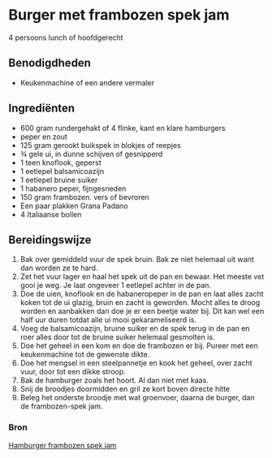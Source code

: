 # Burger met frambozen spek jam

4 persoons lunch of hoofdgerecht

## Benodigdheden

- Keukenmachine of een andere vermaler

## Ingrediënten

- 600 gram rundergehakt of 4 flinke, kant en klare hamburgers
- peper en zout
- 125 gram gerookt buikspek in blokjes of reepjes
- ¾ gele ui, in dunne schijven of gesnipperd
- 1 teen knoflook, geperst
- 1 eetlepel balsamicoazijn
- 1 eetlepel bruine suiker
- 1 habanero peper, fijngesneden
- 150 gram frambozen. vers of bevroren
- Een paar plakken Grana Padano
- 4 Italiaanse bollen

## Bereidingswijze

1. Bak over gemiddeld vuur de spek bruin. Bak ze niet helemaal uit want dan worden ze te hard.
2. Zet het vuur lager en haal het spek uit de pan en bewaar. Het meeste vet gooi je weg. Je laat ongeveer 1 eetlepel achter in de pan.
3. Doe de uien, knoflook en de habaneropeper in de pan en laat alles zacht koken tot de ui glazig, bruin en zacht is geworden. Mocht alles te droog worden en aanbakken dan doe je er een beetje water bij. Dit kan wel een half uur duren totdat alle ui mooi gekarameliseerd is.
4. Voeg de balsamicoazijn, bruine suiker en de spek terug in de pan en roer alles door tot de bruine suiker helemaal gesmolten is.
5. Doe het geheel in een kom en doe de frambozen er bij. Pureer met een keukenmachine tot de gewenste dikte.
6. Doe het mengsel in een steelpannetje en kook het geheel, over zacht vuur, door tot een dikke stroop.
7. Bak de hamburger zoals het hoort. Al dan niet met kaas.
8. Snij de broodjes doormidden en gril ze kort boven directe hitte
9. Beleg het onderste broodje met wat groenvoer, daarna de burger, dan de frambozen-spek jam.

### Bron

[Hamburger frambozen spek jam](https://bbq-helden.nl/recepten/hamburger-frambozen-spek-jam/)